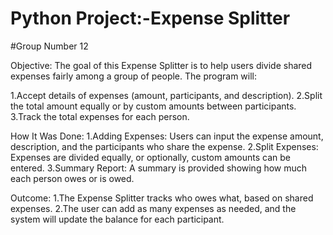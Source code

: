 # Python Project:-Expense Splitter
#Group Number 12


Objective:
The goal of this Expense Splitter is to help users divide shared expenses fairly among a group of people. The program will:

1.Accept details of expenses (amount, participants, and description).
2.Split the total amount equally or by custom amounts between participants.
3.Track the total expenses for each person.

How It Was Done:
1.Adding Expenses: Users can input the expense amount, description, and the participants who share the expense.
2.Split Expenses: Expenses are divided equally, or optionally, custom amounts can be entered.
3.Summary Report: A summary is provided showing how much each person owes or is owed.

Outcome:
1.The Expense Splitter tracks who owes what, based on shared expenses.
2.The user can add as many expenses as needed, and the system will update the balance for each participant.
